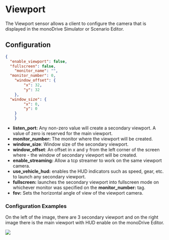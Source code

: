 # Viewport

The Viewport sensor allows a client to configure the camera that is displayed in
the monoDrive Simulator or Scenario Editor.

## Configuration

```json
{
  "enable_viewport": false,
  "fullscreen": false,
    "monitor_name": "",
  "monitor_number": 0,
    "window_offset": {
        "x": 32,
        "y": 32
    },
  "window_size": {
        "x": 0,
        "y": 0
    }
	}
```

- **listen_port:** Any non-zero value will create a secondary viewport. A value of zero is reserved for the main viewport.
- **monitor_number:** The monitor where the viewport will be created.
- **window_size**: Window size of the secondary viewport.
- **window_offset**: An offset in x and y from the left corner of the screen where - the window of secondary viewport will be created.
- **enable_streaming:** Allow a tcp streamer to work on the same viewport camera.
- **use_vehicle_hud:** enables the HUD indicators such as speed, gear, etc. to launch any secondary viewport.
- **fullscreen:** launches the secondary viewport into fullscreen mode on whichever monitor was specified on the **monitor_number:** tag.
- **fov:** Sets the horizontal angle of view of the viewport camera.

### Configuration Examples

On the left of the image, there are 3 secondary viewport and on the right image there is the main viewport with HUD enable on the monoDrive Editor.

<p class="img_container">
  <img class="wide_img" src="https://github.com/monoDriveIO/documentation/raw/master/WikiPhotos/LV_client/sensors/configuration/viewport/viewport.png" />
</p>
